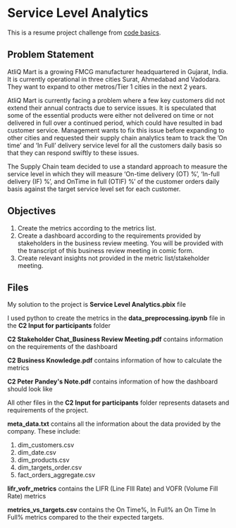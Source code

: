 <h1> Service Level Analytics </h1>
<p> This is a resume project challenge from <a href="https://codebasics.io/challenge/codebasics-resume-project-challenge/5">code basics</a>.</p>
<h2>Problem Statement</h2>
<p>AtliQ Mart is a growing FMCG manufacturer headquartered in Gujarat, India. It is currently operational in three cities Surat, Ahmedabad and Vadodara. They want to expand to other metros/Tier 1 cities in the next 2 years.

AtliQ Mart is currently facing a problem where a few key customers did not extend their annual contracts due to service issues. It is speculated that some of the essential products were either not delivered on time or not delivered in full over a continued period, which could have resulted in bad customer service. Management wants to fix this issue before expanding to other cities and requested their supply chain analytics team to track the ’On time’ and ‘In Full’ delivery service level for all the customers daily basis so that they can respond swiftly to these issues.

The Supply Chain team decided to use a standard approach to measure the service level in which they will measure ‘On-time delivery (OT) %’, ‘In-full delivery (IF) %’, and OnTime in full (OTIF) %’ of the customer orders daily basis against the target service level set for each customer.</p>

<h2>Objectives</h2>
<ol>
  <li>Create the metrics according to the metrics list.</li>
  <li>Create a dashboard according to the requirements provided by stakeholders in the business review meeting. You will be provided with the transcript of this business review meeting in comic form.</li>
  <li>Create relevant insights not provided in the metric list/stakeholder meeting.</li>
</ol>

<h2>Files</h2>
<p>My solution to the project is <strong>Service Level Analytics.pbix</strong> file</p>
<p>I used python to create the metrics in the <strong>data_preprocessing.ipynb</strong> file in the <strong>C2 Input for participants</strong> folder</p> 
<p><strong> C2 Stakeholder Chat_Business Review Meeting.pdf</strong> contains information on the requirements of the dashboard </p>
<p><strong> C2 Business Knowledge.pdf</strong> contains information of how to calculate the metrics</p>
<p><strong> C2 Peter Pandey's Note.pdf</strong> contains information of how the dashboard should look like </p>
<p>All other files in the <strong>C2 Input for participants</strong> folder represents datasets and requirements of the project.</p>
<p><strong>meta_data.txt</strong> contains all the information about the data provided by the company. These include:</p>
<ol>
  <li>dim_customers.csv</li>
  <li>dim_date.csv</li>
  <li>dim_products.csv</li>
  <li>dim_targets_order.csv</li>
  <li>fact_orders_aggregate.csv</li>
</ol>
<p> <strong>lifr_vofr_metrics</strong> contains the LIFR (Line FIll Rate) and VOFR (Volume Fill Rate) metrics </p>
<p> <strong>metrics_vs_targets.csv</strong> contains the On Time%, In Full% an On Time In Full% metrics compared to the their expected targets.</p>







